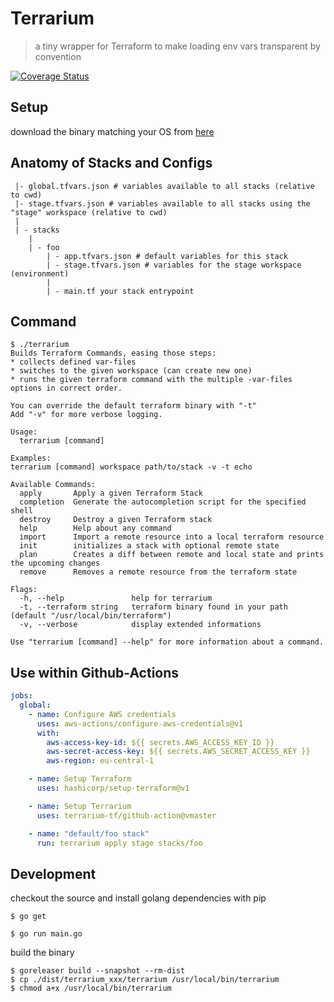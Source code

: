 # Terrarium

> a tiny wrapper for Terraform to make loading env vars transparent by convention

[![Coverage Status](https://coveralls.io/repos/github/terrarium-tf/cli/badge.svg?branch=main)](https://coveralls.io/github/terrarium-tf/cli?branch=main)

## Setup

download the binary matching your OS from [here](https://github.com/terrarium-tf/cli/releases)

## Anatomy of Stacks and Configs

```
 |- global.tfvars.json # variables available to all stacks (relative to cwd)
 |- stage.tfvars.json # variables available to all stacks using the "stage" workspace (relative to cwd)
 |
 | - stacks
    |
    | - foo
        | - app.tfvars.json # default variables for this stack
        | - stage.tfvars.json # variables for the stage workspace (environment)
        |
        | - main.tf your stack entrypoint
```

## Command

```
$ ./terrarium
Builds Terraform Commands, easing those steps:
* collects defined var-files
* switches to the given workspace (can create new one)
* runs the given terraform command with the multiple -var-files options in correct order.

You can override the default terraform binary with "-t"
Add "-v" for more verbose logging.

Usage:
  terrarium [command]

Examples:
terrarium [command] workspace path/to/stack -v -t echo

Available Commands:
  apply       Apply a given Terraform Stack
  completion  Generate the autocompletion script for the specified shell
  destroy     Destroy a given Terraform stack
  help        Help about any command
  import      Import a remote resource into a local terraform resource
  init        initializes a stack with optional remote state
  plan        Creates a diff between remote and local state and prints the upcoming changes
  remove      Removes a remote resource from the terraform state

Flags:
  -h, --help               help for terrarium
  -t, --terraform string   terraform binary found in your path (default "/usr/local/bin/terraform")
  -v, --verbose            display extended informations

Use "terrarium [command] --help" for more information about a command.
```

## Use within Github-Actions

```yaml
jobs:
  global:
    - name: Configure AWS credentials
      uses: aws-actions/configure-aws-credentials@v1
      with:
        aws-access-key-id: ${{ secrets.AWS_ACCESS_KEY_ID }}
        aws-secret-access-key: ${{ secrets.AWS_SECRET_ACCESS_KEY }}
        aws-region: eu-central-1

    - name: Setup Terraform
      uses: hashicorp/setup-terraform@v1

    - name: Setup Terrarium
      uses: terrarium-tf/github-action@vmaster

    - name: "default/foo stack"
      run: terrarium apply stage stacks/foo

```

## Development

checkout the source and install golang dependencies with pip

```shell script
$ go get
```

```shell script
$ go run main.go
```

build the binary

```shell script
$ goreleaser build --snapshot --rm-dist
$ cp ./dist/terrarium_xxx/terrarium /usr/local/bin/terrarium
$ chmod a+x /usr/local/bin/terrarium
```
